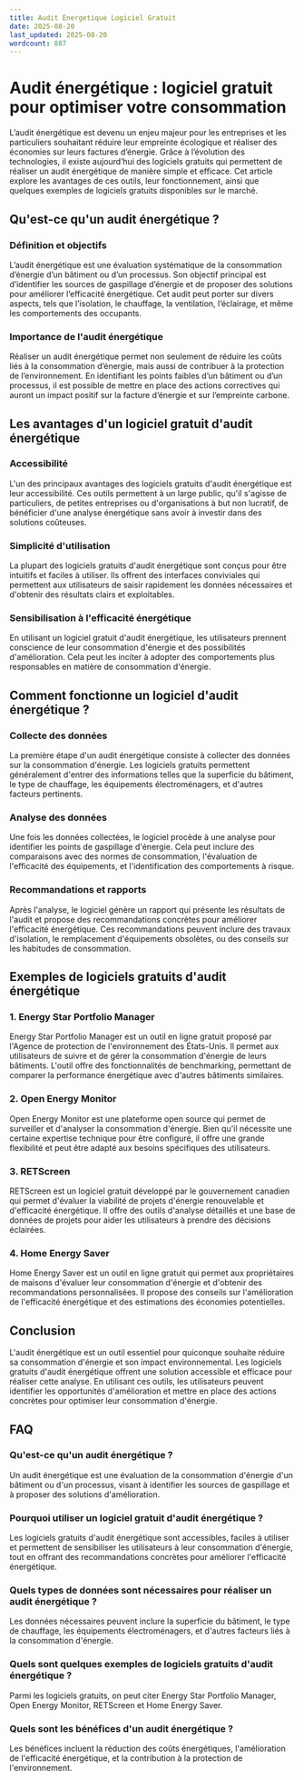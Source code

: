 ```yaml
---
title: Audit Energetique Logiciel Gratuit
date: 2025-08-20
last_updated: 2025-08-20
wordcount: 887
---
```


# Audit énergétique : logiciel gratuit pour optimiser votre consommation

L’audit énergétique est devenu un enjeu majeur pour les entreprises et les particuliers souhaitant réduire leur empreinte écologique et réaliser des économies sur leurs factures d’énergie. Grâce à l’évolution des technologies, il existe aujourd’hui des logiciels gratuits qui permettent de réaliser un audit énergétique de manière simple et efficace. Cet article explore les avantages de ces outils, leur fonctionnement, ainsi que quelques exemples de logiciels gratuits disponibles sur le marché.

## Qu'est-ce qu'un audit énergétique ?

### Définition et objectifs

L’audit énergétique est une évaluation systématique de la consommation d’énergie d’un bâtiment ou d’un processus. Son objectif principal est d’identifier les sources de gaspillage d’énergie et de proposer des solutions pour améliorer l’efficacité énergétique. Cet audit peut porter sur divers aspects, tels que l’isolation, le chauffage, la ventilation, l’éclairage, et même les comportements des occupants.

### Importance de l'audit énergétique

Réaliser un audit énergétique permet non seulement de réduire les coûts liés à la consommation d’énergie, mais aussi de contribuer à la protection de l’environnement. En identifiant les points faibles d’un bâtiment ou d’un processus, il est possible de mettre en place des actions correctives qui auront un impact positif sur la facture d’énergie et sur l’empreinte carbone.

## Les avantages d'un logiciel gratuit d'audit énergétique

### Accessibilité

L'un des principaux avantages des logiciels gratuits d'audit énergétique est leur accessibilité. Ces outils permettent à un large public, qu'il s'agisse de particuliers, de petites entreprises ou d'organisations à but non lucratif, de bénéficier d'une analyse énergétique sans avoir à investir dans des solutions coûteuses.

### Simplicité d'utilisation

La plupart des logiciels gratuits d'audit énergétique sont conçus pour être intuitifs et faciles à utiliser. Ils offrent des interfaces conviviales qui permettent aux utilisateurs de saisir rapidement les données nécessaires et d'obtenir des résultats clairs et exploitables.

### Sensibilisation à l'efficacité énergétique

En utilisant un logiciel gratuit d'audit énergétique, les utilisateurs prennent conscience de leur consommation d'énergie et des possibilités d'amélioration. Cela peut les inciter à adopter des comportements plus responsables en matière de consommation d'énergie.

## Comment fonctionne un logiciel d'audit énergétique ?

### Collecte des données

La première étape d'un audit énergétique consiste à collecter des données sur la consommation d'énergie. Les logiciels gratuits permettent généralement d'entrer des informations telles que la superficie du bâtiment, le type de chauffage, les équipements électroménagers, et d'autres facteurs pertinents.

### Analyse des données

Une fois les données collectées, le logiciel procède à une analyse pour identifier les points de gaspillage d'énergie. Cela peut inclure des comparaisons avec des normes de consommation, l'évaluation de l'efficacité des équipements, et l'identification des comportements à risque.

### Recommandations et rapports

Après l'analyse, le logiciel génère un rapport qui présente les résultats de l'audit et propose des recommandations concrètes pour améliorer l'efficacité énergétique. Ces recommandations peuvent inclure des travaux d'isolation, le remplacement d'équipements obsolètes, ou des conseils sur les habitudes de consommation.

## Exemples de logiciels gratuits d'audit énergétique

### 1. Energy Star Portfolio Manager

Energy Star Portfolio Manager est un outil en ligne gratuit proposé par l'Agence de protection de l'environnement des États-Unis. Il permet aux utilisateurs de suivre et de gérer la consommation d'énergie de leurs bâtiments. L'outil offre des fonctionnalités de benchmarking, permettant de comparer la performance énergétique avec d'autres bâtiments similaires.

### 2. Open Energy Monitor

Open Energy Monitor est une plateforme open source qui permet de surveiller et d'analyser la consommation d'énergie. Bien qu'il nécessite une certaine expertise technique pour être configuré, il offre une grande flexibilité et peut être adapté aux besoins spécifiques des utilisateurs.

### 3. RETScreen

RETScreen est un logiciel gratuit développé par le gouvernement canadien qui permet d'évaluer la viabilité de projets d'énergie renouvelable et d'efficacité énergétique. Il offre des outils d'analyse détaillés et une base de données de projets pour aider les utilisateurs à prendre des décisions éclairées.

### 4. Home Energy Saver

Home Energy Saver est un outil en ligne gratuit qui permet aux propriétaires de maisons d'évaluer leur consommation d'énergie et d'obtenir des recommandations personnalisées. Il propose des conseils sur l'amélioration de l'efficacité énergétique et des estimations des économies potentielles.

## Conclusion

L'audit énergétique est un outil essentiel pour quiconque souhaite réduire sa consommation d'énergie et son impact environnemental. Les logiciels gratuits d'audit énergétique offrent une solution accessible et efficace pour réaliser cette analyse. En utilisant ces outils, les utilisateurs peuvent identifier les opportunités d'amélioration et mettre en place des actions concrètes pour optimiser leur consommation d'énergie.

## FAQ

### Qu'est-ce qu'un audit énergétique ?

Un audit énergétique est une évaluation de la consommation d'énergie d'un bâtiment ou d'un processus, visant à identifier les sources de gaspillage et à proposer des solutions d'amélioration.

### Pourquoi utiliser un logiciel gratuit d'audit énergétique ?

Les logiciels gratuits d'audit énergétique sont accessibles, faciles à utiliser et permettent de sensibiliser les utilisateurs à leur consommation d'énergie, tout en offrant des recommandations concrètes pour améliorer l'efficacité énergétique.

### Quels types de données sont nécessaires pour réaliser un audit énergétique ?

Les données nécessaires peuvent inclure la superficie du bâtiment, le type de chauffage, les équipements électroménagers, et d'autres facteurs liés à la consommation d'énergie.

### Quels sont quelques exemples de logiciels gratuits d'audit énergétique ?

Parmi les logiciels gratuits, on peut citer Energy Star Portfolio Manager, Open Energy Monitor, RETScreen et Home Energy Saver.

### Quels sont les bénéfices d'un audit énergétique ?

Les bénéfices incluent la réduction des coûts énergétiques, l'amélioration de l'efficacité énergétique, et la contribution à la protection de l'environnement.
